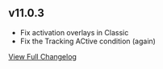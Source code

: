 
## v11.0.3
* Fix activation overlays in Classic
* Fix the Tracking ACtive condition (again)


[View Full Changelog](https://github.com/ascott18/TellMeWhen/blob/f5dabbd99f61ee9b14fe7afb231c5e5d544c20c2/CHANGELOG.md)
